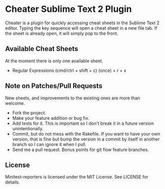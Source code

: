 # Cheater Sublime Text 2 Plugin

Cheater is a plugin for quickly accessing cheat sheets in the Sublime Text 2 editor. Typing the key sequence will open a cheat sheet in a new file tab. If the sheet is already open, it will simply pop to the front.

## Available Cheat Sheets

At the moment there is only one available sheet.

* Regular Expressions (cmd/ctrl + shift + c) (once) + r + x

## Note on Patches/Pull Requests

New sheets, and improvements to the existing ones are more than welcome.

* Fork the project.
* Make your feature addition or bug fix.
* Add tests for it. This is important so I don't break it in a future version unintentionally.
* Commit, but do not mess with the Rakefile. If you want to have your own version, that is fine but bump the version in a commit by itself in another branch so I can ignore it when I pull.
* Send me a pull request. Bonus points for git flow feature branches.

## License

Minitest-reporters is licensed under the MIT License. See LICENSE for details.
